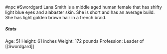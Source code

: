 #npc #Swordgard
Lana Smith is a middle aged human female that has shifty light blue eyes and alabaster skin. She is short and has an average build. She has light golden brown hair in a french braid. 

##### Stats
Age: 51
Height: 61 inches
Weight: 172 pounds
Profession: Leader of [[Swordgard]]